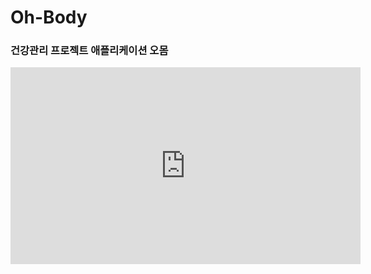 # Oh-Body
<h3>건강관리 프로젝트 애플리케이션 오몸</h3>
<iframe width="560" height="315" src="https://www.youtube.com/embed/mLvlBxcNnx0" frameborder="0" allow="accelerometer; autoplay; encrypted-media; gyroscope; picture-in-picture" allowfullscreen></iframe>
